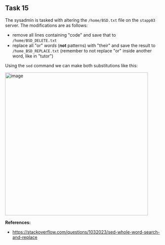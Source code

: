 ## Task 15

The sysadmin is tasked with altering the `/home/BSD.txt` file on the `stapp03` server. The modifications are as follows:
- remove all lines containing "code" and save that to `/home/BSD_DELETE.txt`
- replace all "or" *words* (**not** patterns) with "their" and save the result to `/home_BSD_REPLACE.txt` (remember to not replace "or" inside another word, like in "tutor")

Using the `sed` command we can make both substitutions like this:

<img width="462" alt="image" src="https://github.com/kmilach/kodekloud-engineer/assets/53876300/b209e9e5-0831-4dcb-bdf3-b70d35bbb6f9">

**References:**
- https://stackoverflow.com/questions/1032023/sed-whole-word-search-and-replace
